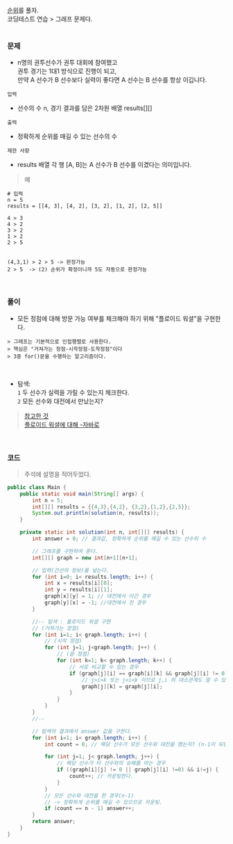 [순위](https://school.programmers.co.kr/learn/courses/30/lessons/49191)를 풀자. <br> 코딩테스트 연습 > 그래프 문제다. <br><br>

### 문제
+ n명의 권투선수가 권투 대회에 참여했고 <br> 권투 경기는 1대1 방식으로 진행이 되고,  <br> 만약 A 선수가 B 선수보다 실력이 좋다면 A 선수는 B 선수를 항상 이깁니다. 

`입력` <br>
+  선수의 수 n, 경기 결과를 담은 2차원 배열 results[][]

`출력` <br>
+ 정확하게 순위를 매길 수 있는 선수의 수

`제한 사항` <br>
+ results 배열 각 행 [A, B]는 A 선수가 B 선수를 이겼다는 의미입니다.

> 예

```
# 입력
n = 5
results = [[4, 3], [4, 2], [3, 2], [1, 2], [2, 5]]

4 > 3
4 > 2
3 > 2
1 > 2
2 > 5


(4,3,1) > 2 > 5 -> 판정가능
2 > 5  -> (2) 순위가 확정이니까 5도 자동으로 판정가능
```

<br>

### 풀이
+ 모든 정점에 대해 방문 가능 여부를 체크해야 하기 위해 "플로이드 워셜"을 구현한다.
```
> 그래프는 기본적으로 인접행렬로 사용한다.
> 핵심은 "거쳐가는 정점-시작정점-도착정점"이다 
> 3중 for()문을 수행하는 알고리즘이다.
```

<br>

+ 탐색: <br> `1`  두 선수가 실력을 가릴 수 있는지 체크한다. <br> `2` 모든 선수와 대전에서 만났는지? 

> [참고한 것](https://youngest-programming.tistory.com/554) <br>
> [플로이드 워셜에 대해 -자바로](https://jihogrammer.tistory.com/2)

<br>

### 코드
> 주석에 설명을 적어두었다.

```java
public class Main {
    public static void main(String[] args) {
        int n = 5;
        int[][] results = {{4,3},{4,2}, {3,2},{1,2},{2,5}};
        System.out.println(solution(n, results));
    }

    private static int solution(int n, int[][] results) {
        int answer = 0; // 결과값, 정확하게 순위를 매길 수 있는 선수의 수

        // 그래프를 구현하여 푼다.
        int[][] graph = new int[n+1][n+1];

        // 입력(간선의 정보)를 넣는다.
        for (int i=0; i< results.length; i++) {
            int x = results[i][0];
            int y = results[i][1];
            graph[x][y] = 1; // 대전에서 이긴 경우
            graph[y][x] = -1; //대전에서 진 경우
        }

        //-- 탐색 : 플로이드 워셜 구현
        // (거쳐가는 정점)
        for (int i=1; i< graph.length; i++) {
            // (시작 정점)
            for (int j=1; j<graph.length; j++) {
                // (끝 정점)
                for (int k=1; k< graph.length; k++) {
                    // 서로 비교할 수 있는 경우
                    if (graph[j][i] == graph[i][k] && graph[j][i] != 0) {
                        // j>i>k 또는 j<i<k 이므로 j,i 의 대소관계도 알 수 있게된다.
                        graph[j][k] = graph[j][i];
                    }
                }
            }
        }
        //--

        // 탐색의 결과에서 answer 값을 구한다.
        for (int i=1; i< graph.length; i++) {
            int count = 0; // 해당 선수가 모든 선수와 대전을 했는지? (n-1이 되면 모든 대전을 끝마친 것)

            for (int j=1; j< graph.length; j++) {
                // 해당 선수가 타 선수와의 승패를 아는 경우
                if ((graph[i][j] != 0 || graph[j][i] !=0) && i!=j) {
                    count++; // 카운팅한다.
                }
            }
            // 모든 선수와 대전을 한 경우(n-1)
            // -> 정확하게 순위를 매길 수 있으므로 카운팅.
            if (count == n - 1) answer++;
        }
        return answer;
    }
}
```
